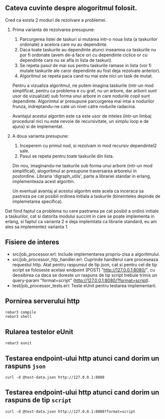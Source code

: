 ## Cateva cuvinte despre alogoritmul folosit.

Cred ca exista 2 moduri de rezolvare a problemei.

1. Prima varianta de rezolvarea presupune:
     1. Parcurgerea listei de taskuri si mutarea intr-o noua lista (a taskurilor ordonate) a acelora care nu au dependinte. 
     2. Daca toate taskurile au dependinte atunci inseamna ca taskurile nu por fi ordonate (avem de-a face ori cu dependinte ciclice or cu dependinte care nu se afla in lista de taskuri).
     3. Se repeta pasul de mai sus pentru taskurile ramase in lista (vor fi mutate taskurile ale caror dependinte au fost deja rezolvate anterior).
     4. Algoritmul se repeta paca cand nu mai este nici un task de mutat.

   Pentru a vizualiza algoritmul, ne putem imagina taskurile (intr-un mod simplificat, pentru ca problema e cu graf, nu un arbore, dar arborii sunt usor de vizualizat) sub forma unui arbore in care nodurile copil sunt dependinte. Algorimtul ar presupune parcurgerea mai intai a nodurilor frunza, indreptandu-ne cate un nivel catre nodurile radacina. 

   Avantajul acestui algoritm este ca este usor de inteles (intr-un limbaj procedural nici nu este nevoie de recursivitate, un simplu loop e de ajuns) si de implementat.

2. A doua varianta presupune:
     1. Inceperem cu primul nod, si rezolvam in mod recursiv dependintel2 sale. 
     2. Pasul se repeta pentru toate taskurile din lista. 
     
   Din nou, imaginandu-ne taskurile sub forma unui arbore (intr-un mod simplificat), alogoritmul ar presupune traversarea arborelui in postordine. Libraria 'digraph_utils', parte a librariei standar in erlang, implementeaza acest algoritm.
   
   Un eventual avantaj al acestui algoritm este acela ca inceraca sa pastreza pe cat posibil ordinea initiala a taskurile (bineinteles depinde de implemetarea specifica).

Dat fiind faptul ca problema nu cere pastrarea pe cat posibil a ordinii initiale a taskurilor, cat si datorita modului succint in care se poate implementa in erlang, si faptul ca varianta 2 e deja implemtata ca librarie standard, eu am ales sa implementez varianta 1.


## Fisiere de interes

* src/job_processor.erl: Include implementarea propriu-zisa a algoritmului. 
* src/job_processor_htp_handler.erl: Cuprinde handlerul care proceseaza requestul http. Atat pentru raspunsul de tip json, cat si pentru cel de tip script se foloseste acelasi endpoint [POST] "http://127.0.0.1:8080/", cu deosibirea ca daca se doreste un raspuns de tip script trebuie trimis un query-param "format=script" (http://127.0.0.1:8080/?format=script). 
* test/job_processor_tests.erl: Teste eUnit pentru testarea implementarii.


## Pornirea serverului http

```shell
rebar3 compile
rebar3 shell
```


## Rularea testelor eUnit

```shell
rebar3 eunit
```


## Testarea endpoint-ului http atunci cand dorim un raspuns `json`

```shell
curl -d @test-data.json http://127.0.0.1:8080
```

## Testarea endpoint-ului http atunci cand dorim un raspuns de tip `script`

```shell
curl -d @test-data.json http://127.0.0.1:8080?format=script
```